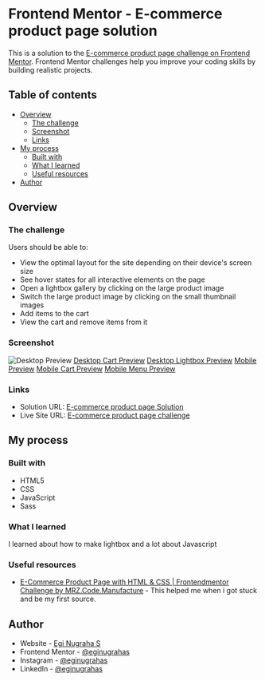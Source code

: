 # Frontend Mentor - E-commerce product page solution

This is a solution to the [E-commerce product page challenge on Frontend Mentor](https://www.frontendmentor.io/challenges/ecommerce-product-page-UPsZ9MJp6). Frontend Mentor challenges help you improve your coding skills by building realistic projects.

## Table of contents

- [Overview](#overview)
  - [The challenge](#the-challenge)
  - [Screenshot](#screenshot)
  - [Links](#links)
- [My process](#my-process)
  - [Built with](#built-with)
  - [What I learned](#what-i-learned)
  - [Useful resources](#useful-resources)
- [Author](#author)



## Overview

### The challenge

Users should be able to:

- View the optimal layout for the site depending on their device's screen size
- See hover states for all interactive elements on the page
- Open a lightbox gallery by clicking on the large product image
- Switch the large product image by clicking on the small thumbnail images
- Add items to the cart
- View the cart and remove items from it

### Screenshot

![Desktop Preview](./screenshot/desktop-preview.jpg)
[Desktop Cart Preview](./screenshot/desktop-cart-preview.jpg)
[Desktop Lightbox Preview](./screenshot/desktop-lightbox.jpg)
[Mobile Preview](./screenshot/mobile-preview.jpg)
[Mobile Cart Preview](./screenshot/mobile-cart-preview.jpg)
[Mobile Menu Preview](./screenshot/mobile-menu-preview.jpg)

### Links

- Solution URL: [E-commerce product page Solution](https://www.frontendmentor.io/solutions/ecommerce-product-page-challenge-on-frontend-mentor-30Uz9yScU)
- Live Site URL: [E-commerce product page challenge](https://eginugrahas-ecommerce-product.netlify.app/)

## My process

### Built with

- HTML5
- CSS
- JavaScript
- Sass


### What I learned

I learned about how to make lightbox and a lot about Javascript 



### Useful resources

- [E-Commerce Product Page with HTML & CSS | Frontendmentor Challenge by MRZ.Code.Manufacture](https://www.youtube.com/watch?v=Vjyxlq1hrME&t=810s&ab_channel=MRZ.Code.Manufacture) - This helped me when i got stuck and be my first source.


## Author

- Website - [Egi Nugraha S](https://igeegi.my.id)
- Frontend Mentor - [@eginugrahas](https://www.frontendmentor.io/profile/eginugrahas)
- Instagram - [@eginugrahas](https://www.instagram.com/eginugrahas)
- LinkedIn - [@eginugrahas](https://www.linkedin.com/eginugrahas)


